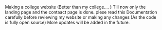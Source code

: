 Making a college website (Better than my college.... )
Till now only the landing page and the contaact page is done. plese read this Documentation carefully before reviewing my website or making any changes (As the code is fully open source)
More updates will be added in the future.
